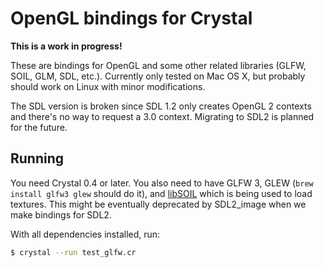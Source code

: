 # OpenGL bindings for Crystal

**This is a work in progress!**

These are bindings for OpenGL and some other related libraries (GLFW, SOIL, GLM, SDL, etc.). Currently only tested on Mac OS X, but probably should work on Linux with minor modifications.

The SDL version is broken since SDL 1.2 only creates OpenGL 2 contexts and there's no way to request a 3.0 context. Migrating to SDL2 is planned for the future.

## Running

You need Crystal 0.4 or later. You also need to have GLFW 3, GLEW (`brew install glfw3 glew` should do it), and [libSOIL](https://github.com/ggiraldez/libSOIL) which is being used to load textures. This might be eventually deprecated by SDL2_image when we make bindings for SDL2.

With all dependencies installed, run:

```sh
$ crystal --run test_glfw.cr
```
